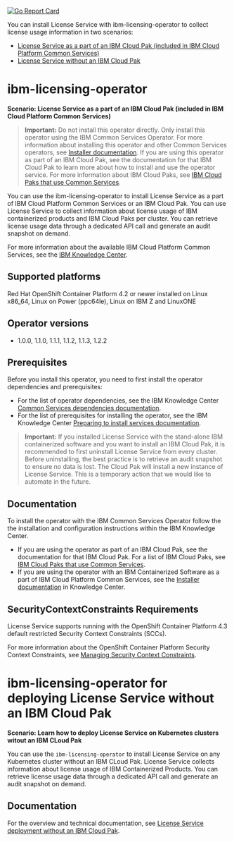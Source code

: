 [![Go Report Card](https://goreportcard.com/badge/github.com/IBM/ibm-licensing-operator)](https://goreportcard.com/report/github.com/IBM/ibm-licensing-operator)

You can install License Service with ibm-licensing-operator to collect license usage information in two scenarios:
* [License Service as a part of an IBM Cloud Pak (included in IBM Cloud Platform Common Services)](#ibm-licensing-operator)
* [License Service without an IBM Cloud Pak](#ibm-licensing-operator-for-stand-alone-ibm-containerized-software)


# ibm-licensing-operator

<b>Scenario: License Service as a part of an IBM Cloud Pak (included in IBM Cloud Platform Common Services)</b>

> **Important:** Do not install this operator directly. Only install this operator using the IBM Common Services Operator. For more information about installing this operator and other Common Services operators, see [Installer documentation](http://ibm.biz/cpcs_opinstall). If you are using this operator as part of an IBM Cloud Pak, see the documentation for that IBM Cloud Pak to learn more about how to install and use the operator service. For more information about IBM Cloud Paks, see [IBM Cloud Paks that use Common Services](http://ibm.biz/cpcs_cloudpaks).

You can use the ibm-licensing-operator to install License Service as a part of IBM Cloud Platform Common Services or an IBM Cloud Pak. You can use License Service to collect information about license usage of IBM containerized products and IBM Cloud Paks per cluster. You can retrieve license usage data through a dedicated API call and generate an audit snapshot on demand.

For more information about the available IBM Cloud Platform Common Services, see the [IBM Knowledge Center](http://ibm.biz/cpcsdocs).

## Supported platforms

Red Hat OpenShift Container Platform 4.2 or newer installed on Linux x86_64, Linux on Power (ppc64le), Linux on IBM Z and LinuxONE

## Operator versions

- 1.0.0, 1.1.0, 1.1.1, 1.1.2, 1.1.3, 1.2.2

## Prerequisites

Before you install this operator, you need to first install the operator dependencies and prerequisites:

- For the list of operator dependencies, see the IBM Knowledge Center [Common Services dependencies documentation](http://ibm.biz/cpcs_opdependencies).
- For the list of prerequisites for installing the operator, see the IBM Knowledge Center [Preparing to install services documentation](http://ibm.biz/cpcs_opinstprereq).

> **Important:** If you installed License Service with the stand-alone IBM containerized software and you want to install an IBM Cloud Pak, it is recommended to first uninstall License Service from every cluster. Before uninstalling, the best practice is to retrieve an audit snapshot to ensure no data is lost. The Cloud Pak will install a new instance of License Service. This is a temporary action that we would like to automate in the future.

## Documentation

To install the operator with the IBM Common Services Operator follow the the installation and configuration instructions within the IBM Knowledge Center.

- If you are using the operator as part of an IBM Cloud Pak, see the documentation for that IBM Cloud Pak. For a list of IBM Cloud Paks, see [IBM Cloud Paks that use Common Services](http://ibm.biz/cpcs_cloudpaks).
- If you are using the operator with an IBM Containerized Software as a part of IBM Cloud Platform Common Services, see the [Installer documentation](http://ibm.biz/cpcs_opinstall) in Knowledge Center.

## SecurityContextConstraints Requirements

License Service supports running with the OpenShift Container Platform 4.3 default restricted Security Context Constraints (SCCs).

For more information about the OpenShift Container Platform Security Context Constraints, see [Managing Security Context Constraints](https://docs.openshift.com/container-platform/4.3/authentication/managing-security-context-constraints.html).

<h1 id="ibm-licensing-operator-for-stand-alone-ibm-containerized-software">ibm-licensing-operator for deploying License Service without an IBM Cloud Pak</h1>

<b>Scenario: Learn how to deploy License Service on Kubernetes clusters witout an IBM CLoud Pak</b>

You can use the `ibm-licensing-operator` to install License Service on any Kubernetes cluster without an IBM CLoud Pak. License Service collects information about license usage of IBM Containerized Products. You can retrieve license usage data through a dedicated API call and generate an audit snapshot on demand.

## Documentation

For the overview and technical documentation, see [License Service deployment without an IBM Cloud Pak](docs/License_Service_main.md).

<!---
- [Preparing for installation](docs/Preparing_for_installation.md)
  - [Supported platforms](docs/Preparing_for_installation.md#supported-platforms)
  - [Operator versions](docs/Preparing_for_installation.md#operator-versions)
- [Installing License Service](docs/Installation_scenarios.md)
    - [Automatically installing ibm-licensing-operator with a stand-alone IBM Containerized Software using Operator Lifecycle Manager (OLM)](docs/Automatic_installation.md)
    - [Manually installing License Service on OCP 4.2+](docs/Install_on_OCP.md)
    - [Manually installing License Service on Kubernetes from scratch with `kubectl`](docs/Install_from_scratch.md)
    - [Offline installation](docs/Install_offline.md)
- [Configuration](docs/Configuration.md)
  - [Configuring ingress](docs/Configuration.md#configuring-ingress)
  - [Checking License Service components](docs/Configuration.md#checking-license-service-components)
  - [Using custom certificates](docs/Configuration.md#using-custom-certificates)
  - [Cleaning existing License Service dependencies](docs/Configuration.md#cleaning-existing-license-service-dependencies)
- [Retrieving license usage data from the cluster](docs/Retrieving_data.md)
  - [Available APIs](docs/Retrieving_data.md#available-apis)
  - [Tracking license usage in multicluster environment](docs/Retrieving_data.md#tracking-license-usage-in-multicluster-environment)
- [Uninstalling License Service from a Kubernetes cluster](docs/Uninstalling.md)
- [Troubleshooting](docs/Troubleshooting.md)
  - [Preparing resources for offline installation without git](docs/Troubleshooting.md#prepareing-resources-for-offline-installation-without-git)
--->



